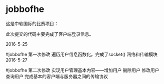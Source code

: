 # jobbofhe

这是中软国际的比赛项目：

此次提交的代码主要完成了客户端登录信息。

2016-5-25

#jobbofhe
第一次修改
遍历用户信息函数化。完成了socket() 网络和传输模块
2016-5-27

#jobbofhe
第二次修改
实现用户管理基本内容——增加用户 删除用户 修改用户 查询用户
完成基本的客户端与服务器之间的传输协议

